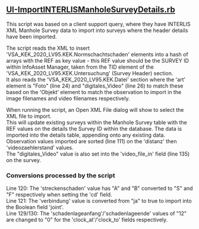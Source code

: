 ## [UI-ImportINTERLISManholeSurveyDetails.rb](./UI-ImportINTERLISManholeSurveyDetails.rb)  
This script was based on a client support query, where they have INTERLIS XML Manhole Survey data to import into surveys where the header details have been imported.  
  
The script reads the XML to insert 'VSA_KEK_2020_LV95.KEK.Normschachtschaden' elements into a hash of arrays with the REF as key value - this REF value should be the SURVEY ID within InfoAsset Manager, taken from the TID element of the 'VSA_KEK_2020_LV95.KEK.Untersuchung' (Survey Header) section.  
It also reads the 'VSA_KEK_2020_LV95.KEK.Datei' section where the 'art' element is "Foto" (line 24) and "digitales_Video" (line 26) to match these based on the 'Objekt' element to match the observation to import in the image filenames and video filenames respectively.  
  
When running the script, an Open XML File dialog will show to select the XML file to import.  
This will update existing surveys within the Manhole Survey table with the REF values on the details the Survey ID within the database. The data is imported into the details table, appending onto any existing data.  
Observation values imported are sorted (line 111) on the 'distanz' then 'videozaehlerstand' values.  
The "digitales_Video" value is also set into the 'video_file_in' field (line 135) on the survey.  

### Conversions processed by the script
Line 120: The 'streckenschaden' value has "A" and "B" converted to "S" and "F" respectively when setting the 'cd' field.  
Line 121: The 'verbindung' value is converted from "ja" to true to import into the Boolean field 'joint'.  
Line 129/130: The 'schadenlageanfang'/'schadenlageende' values of "12" are changed to "0" for the 'clock_at'/'clock_to' fields respectively.  